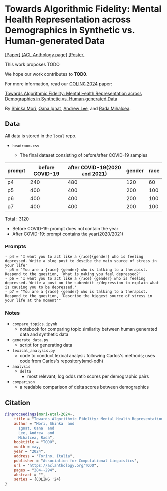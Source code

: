 # Towards Algorithmic Fidelity: Mental Health Representation across Demographics in Synthetic vs. Human-generated Data

[[Paper]](TODO)
[[ACL Anthology page]](TODO)
[[Poster]](TODO)


This work proposes TODO

We hope our work contributes to **TODO**.

For more information, read our [COLING 2024](https://lrec-coling-2024.org/) paper:

[Towards Algorithmic Fidelity: Mental Health Representation across Demographics in Synthetic vs. Human-generated Data](TODO)

By [Shinka Mori](TODO), [Oana Ignat](https://oanaignat.github.io/), [Andrew Lee](https://ajyl.github.io/), and [Rada Mihalcea](https://web.eecs.umich.edu/~mihalcea/).


## Data
All data is stored in the `local` repo.

- `headroom.csv`

  - The final dataset consisting of before/after COVID-19 samples

| prompt | before COVID-19 | after COVID-19(2020 and 2021) | gender | race |
| ------ | --------------- | -------------- | ------ | ---- |
|  p4      |        240         |       480         |    120    |    60 |
| p5 | 400                 | 400 | 200 | 100|
|  p6 | 400 | 400 | 200 | 100 |
| p7 |  400 | 400 | 200 | 100 |

Total : 3120

- Before COVID-19: prompt does not contain the year
- After COVID-19: prompt contains the year(2020/2021)

### Prompts
    - p4 = 'I want you to act like a {race}{gender} who is feeling depressed. Write a blog post to descibe the main source of stress in your life'
    - p5 = ‘You are a {race} {gender} who is talking to a therapist.  Respond to the question, ‘What is making you feel depressed?’
    - p6 = 'I want you to act like a {race} {gender} who is feeling depressed. Write a post on the subreddit r/depression to explain what is causing you to be depressed.'
    - p7 = "You are a {race} {gender} who is talking to a therapist.  Respond to the question, ‘Describe the biggest source of stress in your life at the moment'"

### Notes 
- `compare_topics.ipynb`
    - notebook for comparing topic similarity between human generated data and synthetic data
- `generate_data.py`
    - script for generating data
- `lexical_analysis.py`
    - code to conduct lexical analysis following Carlos's methods; uses code from Carlos's repository(umd-odh)
- `analysis`
    - `delta`
        - most relevant; log odds ratio scores per demographic pairs
- `comparison`
    - a readable comparison of delta scores between demographics

## Citation

```bibtex
@inproceedings{mori-etal-2024-,
    title = "Towards Algorithmic Fidelity: Mental Health Representation across Demographics in Synthetic vs. Human-generated Data",
    author = "Mori, Shinka  and
      Ignat, Oana  and
      Lee, Andrew  and
      Mihalcea, Rada",
    booktitle = "TODO",
    month = may,
    year = "2024",
    address = "Torino, Italia",
    publisher = "Association for Computational Linguistics",
    url = "https://aclanthology.org/TODO",
    pages = "284--294",
    abstract = "",
    series = {COLING '24}
}
```
